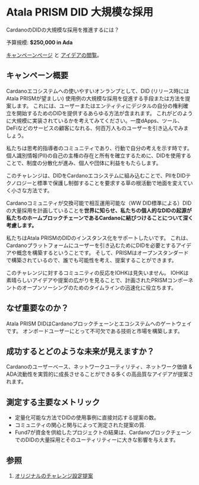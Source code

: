 # Atala PRISM DID 大規模な採用

CardanoのDIDの大規模な採用を推進するには？

予算規模: **$250,000 in Ada**

[キャンペーンページ](https://cardano.ideascale.com/a/campaign-home/26116) と [アイデアの閲覧](https://cardano.ideascale.com/a/ideas/top/campaign-filter/byids/campaigns/26116/stage/unspecified)。

## キャンペーン概要

Cardanoエコシステムへの使いやすいオンランプとして、DID (リリース時にはAtala PRISMが望ましい) 使用例の大規模な採用を促進する手段または方法を提案します。 これには、ユーザーまたはエンティティにデジタルの自分の権利確立を開始するためのDIDを提供するあらゆる方法が含まれます。 これがどのように大規模に実装されているかを考えてみてください。一度dApps、ツール、DeFiなどのサービスの顧客になれる、何百万人ものユーザーを引き込んでみましょう。

私たちは思考的指導者のコミュニティであり、行動で自分の考えを示す時です。 個人識別情報(PII)の自己の主権の存在と所有を確立するために、DIDを使用することで、制度の分散化が進み、個人や団体に利益をもたらします。

このチャレンジは、DIDをCardanoエコシステムに組み込むことで、PIIをDIDテクノロジーと標準で保護し制御することを要求する草の根活動で地面を変えていく小さな方法です。

Cardanoコミュニティが交換可能で相互運用可能な（WW DID標準による）DIDの大量採用を計画していることを**世界に知らせ、私たちの個人的なDIDの起源が私たちのホームブロックチェーンであるCardanoに結びつけることについて深く考慮します。**

私たちはAtala PRISMのDIDのインスタンス化をサポートしたいです。 これは、Cardanoプラットフォームにユーザーを引き込むためにDIDを必要とするアイデアや概念を構築するということです。 そして、PRISMはオープンスタンダードで構築されているので、誰でも可能性を考え、提案することができます。

このチャレンジに対するコミュニティの反応をIOHKは見失いません。 IOHKは素晴らしいアイデアや提案の広がりを見ることで、計画されたPRISMコンポーネントのオープンソーシングのためのタイムラインの迅速化に役立ちます。

## なぜ重要なのか？

Atala PRISM DIDはCardanoブロックチェーンとエコシステムへのゲートウェイです。 オンボードユーザーにとって不可欠である技術と市場を構築します。

## 成功するとどのような未来が見えますか？

Cardanoのユーザーベース、ネットワークユーティリティ、ネットワーク価値 & ADA流動性を実質的に成長させることができる多くの高品質なアイデアが提案されます。

## 測定する主要なメトリック

- 定量化可能な方法でDIDの使用事例に直接対応する提案の数。
- コミュニティの関心と関与によって測定された提案の質.
- Fund7が資金を供給したプロジェクトの結果は、CardanoブロックチェーンでのDIDの大量採用とそのユーティリティーに大きな影響を与えます。

## 参照

1. [オリジナルのチャレンジ設定提案](https://cardano.ideascale.com/a/dtd/Atala-PRISM-DID-Mass-Scale-Adoption/350613-48088)